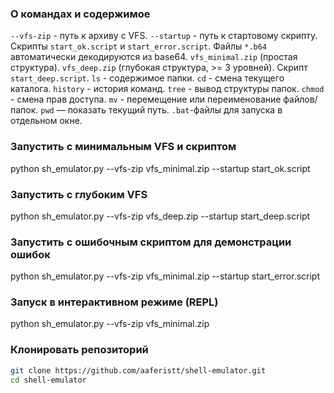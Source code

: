 ### О командах и содержимое

`--vfs-zip` - путь к архиву с VFS.
`--startup` - путь к стартовому скрипту.
Скрипты `start_ok.script` и `start_error.script`.
Файлы `*.b64` автоматически декодируются из base64.
`vfs_minimal.zip` (простая структура).
`vfs_deep.zip` (глубокая структура, >= 3 уровней).
Скрипт `start_deep.script`.
`ls` - содержимое папки.
`cd` - смена текущего каталога.
`history` - история команд.
`tree` - вывод структуры папок.
`chmod` - смена прав доступа.
`mv` - перемещение или переименование файлов/папок.
`pwd` — показать текущий путь.
`.bat`-файлы для запуска в отдельном окне.


### Запустить с минимальным VFS и скриптом
python sh_emulator.py --vfs-zip vfs_minimal.zip --startup start_ok.script

### Запустить с глубоким VFS
python sh_emulator.py --vfs-zip vfs_deep.zip --startup start_deep.script

### Запустить с ошибочным скриптом для демонстрации ошибок
python sh_emulator.py --vfs-zip vfs_minimal.zip --startup start_error.script

### Запуск в интерактивном режиме (REPL)
python sh_emulator.py --vfs-zip vfs_minimal.zip


### Клонировать репозиторий
```bash
git clone https://github.com/aaferistt/shell-emulator.git
cd shell-emulator
